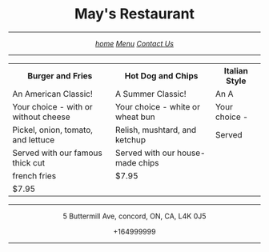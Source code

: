 <body>
    <main> 
        <header> 
            <h1>May's Restaurant</h1>
			<hr />
		<nav>
			<p><i><a href="home.html">home</a>   <a href="Menu.html">Menu</a>   <a href=Contact Us.html>Contact Us</a></i><p>
			<hr/>
		<table>
		<tr>
			<th><b>Burger and Fries</th>
			<th>Hot Dog and Chips</th>
			<th>Italian Style</th></b>
		</tr>
		<tr>
			<td>An American Classic!</td>
			<td>A Summer Classic!</td>
			<td> An A</td>
		</tr>
		<tr>
			<td>Your choice - with or without cheese</td>
			<td>Your choice - white or wheat bun</td>
			<td>Your choice - </td>
		</tr>
		<tr>
			<td>Pickel, onion, tomato, and lettuce</td>
			<td>Relish, mushtard, and ketchup</td>
			<td>Served</td>
		</tr>
		<tr>
			<td>Served with our famous thick cut</td>
			<td>Served with our house-made chips</td>
		</tr>
		<tr>
			<td>french fries</td>
			<td>$7.95</td>
			<td></td>
		</tr>
		<tr>
		<td>$7.95</td>
		</table>
		<hr />
		 <p>5 Buttermill Ave, concord, ON, CA, L4K 0J5</p>
		 <p>+164999999</p>
		 <hr /> 
		</header>
	</main>
</body>
